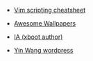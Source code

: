 - [Vim scripting cheatsheet](https://devhints.io/vimscript)

- [Awesome Wallpapers](https://wallhaven.cc/)

- [IA (xboot author)](https://whycan.com/t_5440.html)

- [Yin Wang wordpress](https://yinwang1.wordpress.com/)

